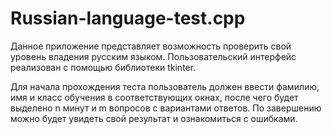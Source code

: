 # Russian-language-test.cpp
Данное приложение представляет возможность проверить свой уровень владения русским языком. Пользовательский интерфейс реализован с помощью библиотеки tkinter. 

Для начала прохождения теста пользователь должен ввести фамилию, имя и класс обучения в соответствующих окнах, после чего будет выделено n минут и m вопросов с вариантами ответов. По завершению можно будет увидеть свой результат и ознакомиться с ошибками.
